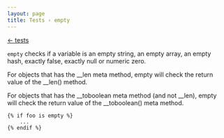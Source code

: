 ```yaml
---
layout: page
title: Tests › empty
---
```


[← tests](./../tests.md)

<!-- {% raw %} -->

`empty` checks if a variable is an empty string, an empty array, an empty hash, 
exactly false, exactly null or numeric zero.

For objects that has the __len meta method, empty will check the return value of the __len() method.

For objects that has the __toboolean meta method (and not __len), empty will check the return value of the __toboolean() meta method.

```twig
{% if foo is empty %}
    ...
{% endif %}
```

<!-- {% endraw %} -->